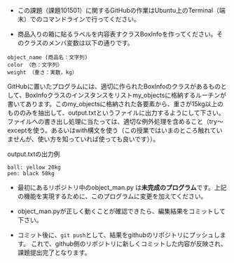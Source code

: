 - この課題（課題101501）に関するGitHubの作業はUbuntu上のTerminal（端末）でのコマンドラインで行ってください。

- 商品入りの箱に貼るラベルを内容表すクラスBoxInfoを作ってください。そのクラスのメンバ変数は以下の通りです。

```
object_name (商品名：文字列)
color （色：文字列）
weight （重さ：実数，kg）
```

GitHubに置いたプログラムには、適切に作られたBoxInfoのクラスがあるものとして、BoxInfoクラスのインスタンスをリストmy_objectsに格納するルーチンが書いてあります。このmy_objectsに格納された各要素から、重さが15kg以上のもののみを抽出して、output.txtというファイルに出力するようにして下さい。ファイルへの書き出し処理に当たっては、適切な例外処理を含めること（try〜exceptを使う。あるいはwith構文を使う（この授業ではいまのところ触れていませんが、使い方を知っていれば使っても良いです））。

output.txtの出力例

```
ball: yellow 20kg
pen: black 50kg
```

- 最初にあるリポジトリ中のobject_man.py は**未完成のプログラム**です。上記の機能を実現するために、このプログラムに変更を加えてください。

- object_man.pyが正しく動くことが確認できたら、編集結果をコミットして下さい。

- コミット後に、`git push`として、結果をgithubのリポジトリにプッシュします。 これで、github側のリポジトリに新しくコミットした内容が反映され、課題提出完了となります。
